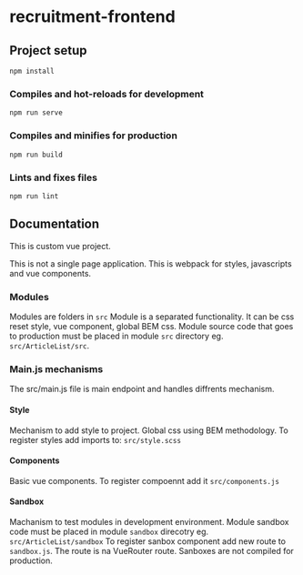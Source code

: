 # recruitment-frontend

## Project setup
```
npm install
```

### Compiles and hot-reloads for development
```
npm run serve
```

### Compiles and minifies for production
```
npm run build
```

### Lints and fixes files
```
npm run lint
```

## Documentation

This is custom vue project.

This is not a single page application.
This is webpack for styles, javascripts and vue components.

### Modules

Modules are folders in `src`
Module is a separated functionality. It can be css reset style, vue component, global BEM css.
Module source code that goes to production must be placed in module `src` directory eg. `src/ArticleList/src`.

### Main.js mechanisms

The src/main.js file is main endpoint and handles diffrents mechanism.

#### Style

Mechanism to add style to project. 
Global css using BEM methodology. 
To register styles add imports to: `src/style.scss`

#### Components

Basic vue components.
To register compoennt add it  `src/components.js`

#### Sandbox

Machanism to test modules in development environment.
Module sandbox code must be placed in module `sandbox` direcotry eg. `src/ArticleList/sandbox`
To register sanbox component add new route to `sandbox.js`. The route is na VueRouter route.
Sanboxes are not compiled for production.
